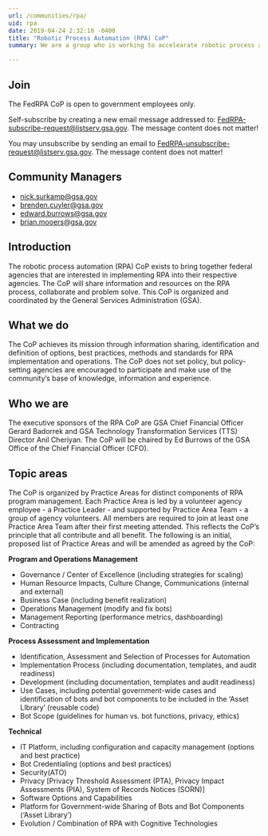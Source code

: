 ```yaml
---
url: /communities/rpa/
uid: rpa
date: 2019-04-24 2:32:10 -0400
title: "Robotic Process Automation (RPA) CoP"
summary: We are a group who is working to accelearate robotic process automation (RPA) adoption in the federal government.

---
```


## Join

The FedRPA CoP is open to government employees only. 
 
Self-subscribe by creating a new email message addressed to: FedRPA-subscribe-request@listserv.gsa.gov. The message content does not matter!

You may unsubscribe by sending an email to FedRPA-unsubscribe-request@listserv.gsa.gov. The message content does not matter!

## Community Managers
* nick.surkamp@gsa.gov
* brenden.cuyler@gsa.gov
* edward.burrows@gsa.gov
* brian.mooers@gsa.gov

## Introduction

The robotic process automation (RPA) CoP exists to bring together federal agencies that are interested in implementing RPA into their respective agencies. The CoP will share information and resources on the RPA process, collaborate and problem solve. This CoP is organized and coordinated by the General Services Administration (GSA).

## What we do

The CoP achieves its mission through information sharing, identification and definition of options, best practices, methods and standards for RPA implementation and operations.  The CoP does not set policy, but policy-setting agencies are encouraged to participate and make use of the community’s base of knowledge, information and experience.  

## Who we are 

The executive sponsors of the RPA CoP are GSA Chief Financial Officer Gerard Badorrek and GSA Technology Transformation Services (TTS) Director Anil Cheriyan. The CoP will be chaired by Ed Burrows of the GSA Office of the Chief Financial Officer (CFO).

## Topic areas 

The CoP is organized by Practice Areas for distinct components of RPA program management. Each Practice Area is led by a volunteer agency employee - a Practice Leader - and supported by Practice Area Team - a group of agency volunteers.  All members are required to join at least one Practice Area Team after their first meeting attended. This reflects the CoP’s principle that all contribute and all benefit. The following is an initial, proposed list of Practice Areas and will be amended as agreed by the CoP:

**Program and Operations Management**
- Governance / Center of Excellence (including strategies for scaling)
- Human Resource Impacts, Culture Change, Communications (internal and external)
- Business Case (including benefit realization)
- Operations Management (modify and fix bots)
- Management Reporting (performance metrics, dashboarding)
- Contracting

**Process Assessment and Implementation**
* Identification, Assessment and Selection of Processes for Automation
* Implementation Process (including documentation, templates, and audit readiness)
* Development (including documentation, templates and audit readiness)
* Use Cases, including potential government-wide cases and identification of bots and bot components to be included in the ‘Asset LIbrary’ (reusable code)
* Bot Scope (guidelines for human vs. bot functions, privacy, ethics)

**Technical**
* IT Platform, including configuration and capacity management (options and best practice)
* Bot Credentialing (options and best practices)
* Security(ATO)
* Privacy [Privacy Threshold Assessment (PTA), Privacy Impact Assessments (PIA), System of Records Notices (SORN)]
* Software Options and Capabilities
* Platform for Government-wide Sharing of Bots and Bot Components (‘Asset Library’)
* Evolution / Combination of RPA with Cognitive Technologies
